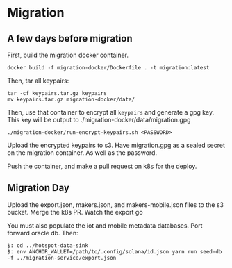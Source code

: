 # Migration

## A few days before migration

First, build the migration docker container.

```
docker build -f migration-docker/Dockerfile . -t migration:latest
```

Then, tar all keypairs:

```
tar -cf keypairs.tar.gz keypairs
mv keypairs.tar.gz migration-docker/data/
```

Then, use that container to encrypt all `keypairs` and generate a gpg key. This key will be output to ./migration-docker/data/migration.gpg

```
./migration-docker/run-encrypt-keypairs.sh <PASSWORD>
```

Upload the encrypted keypairs to s3. Have migration.gpg as a sealed secret on the migration container. As well as the password.

Push the container, and make a pull request on k8s for the deploy.

## Migration Day

Upload the export.json, makers.json, and makers-mobile.json files to the s3 bucket. Merge the k8s PR. Watch the export go

You must also populate the iot and mobile metadata databases. Port forward oracle db. Then:

```
$: cd ../hotspot-data-sink
$: env ANCHOR_WALLET=/path/to/.config/solana/id.json yarn run seed-db -f ../migration-service/export.json
```
